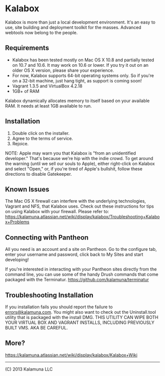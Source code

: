 # Kalabox

Kalabox is more than just a local development environment. It's an easy to use, site building
and deployment toolkit for the masses. Advanced webtools now belong to the people.

## Requirements

  * Kalabox has been tested mostly on Mac OS X 10.8 and partially tested on 10.7 and 10.6. It may work on 10.6 or lower. If you try it out on an older OS X version, please share your experience.
  * For now, Kalabox supports 64-bit operating systems only. So if you're on a 32-bit machine, just hang tight, as support is coming soon!
  * Vagrant 1.3.5 and VirtualBox 4.2.18
  * 1GB+ of RAM

  Kalabox dynamically allocates memory to itself based on your available RAM. It needs at least 1GB available to run.

## Installation

1. Double click on the installer.
2. Agree to the terms of service.
3. Rejoice.

NOTE: Apple may warn you that Kalabox is "from an unidentified developer." That's because we're hip with the indie crowd. To get around the warning (until we sell our souls to Apple), either right-click on Kalabox and select "Open," or, if you're tired of Apple's bullshit, follow these directions to disable Gatekeeper.

## Known Issues

The Mac OS X firewall can interfere with the underlying technologies, Vagrant and NFS, that Kalabox uses. Check out these instructions for tips on using Kalabox with your firewall. Please refer to:
https://kalamuna.atlassian.net/wiki/display/kalabox/Troubleshooting+Kalabox+Problems

## Connecting with Pantheon

All you need is an account and a site on Pantheon. Go to the configure tab, enter your username and password, click back to My Sites and start developing!

If you're interested in interacting with your Pantheon sites directly from the command line, you can use some of the handy Drush commands that come packaged with the Terminatur.
https://github.com/kalamuna/terminatur

## Troubleshooting Installation

If you installation fails you should report the failure to errors@kalamuna.com. You might also want to check out the Uninstall.tool utility that is packaged with the install DMG. THIS UTILITY CAN WIPE BOTH YOUR VIRTUAL BOX AND VAGRANT INSTALLS, INCLUDING PREVIOUSLY BUILT VMS. AKA BE CAREFUL.

## More?

https://kalamuna.atlassian.net/wiki/display/kalabox/Kalabox+Wiki

-------------------------------------------------------------------------------------
(C) 2013 Kalamuna LLC
